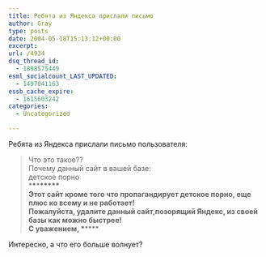 ```yaml
---
title: Ребята из Яндекса прислали письмо
author: Gray
type: posts
date: 2004-05-18T15:13:12+00:00
excerpt:
url: /4934
dsq_thread_id:
  - 1898575449
esml_socialcount_LAST_UPDATED:
  - 1497041163
essb_cache_expire:
  - 1615603242
categories:
  - Uncategorized

---
```








Ребята из Яндекса прислали письмо пользователя:

> Что это такое??  
> Почему данный сайт в вашей базе:  
> детское порно  
> \***\***\***\*****  
> Этот сайт кроме того что пропагандирует детское порно, еще плюс ко всему и не работает!  
> Пожалуйста, удалите данный сайт,позорящий Яндекс, из своей базы как можно быстрее!  
> С уважением, \***\****

Интересно, а что его больше волнует?